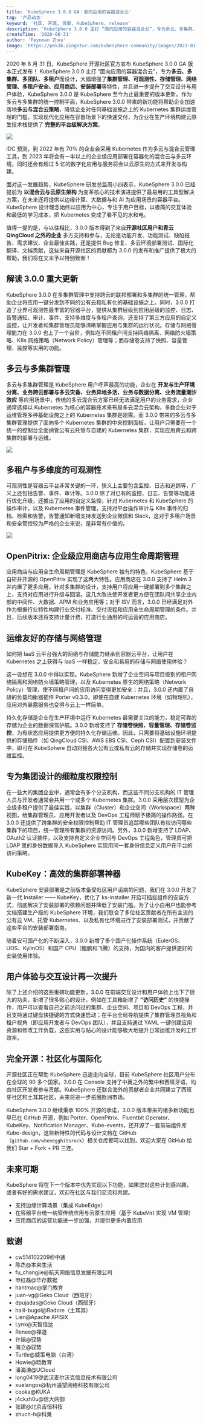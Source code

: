 ```yaml
---
title: 'KubeSphere 3.0.0 GA：面向应用的容器混合云'
tag: '产品动态'
keyword: '社区, 开源, 贡献, KubeSphere, release'
description: 'KubeSphere 3.0.0 主打 “面向应用的容器混合云”，专为多云、多集群、多团队、多租户而设计，大幅增强了集群管理、可观测性、存储管理、网络管理、多租户安全、应用商店、安装部署等特性，并且进一步提升了交互设计与用户体验。'
createTime: '2020-08-31'
author: 'Feynman Zhou'
image: 'https://pek3b.qingstor.com/kubesphere-community/images/2023-01-17%2011.01.18.png'
---
```



2020 年 8 月 31 日，KubeSphere 开源社区官方宣布 KubeSphere 3.0.0 GA 版本正式发布！ KubeSphere 3.0.0 主打 “面向应用的容器混合云”，专为**多云、多集群、多团队、多租户**而设计，大幅增强了**集群管理、可观测性、存储管理、网络管理、多租户安全、应用商店、安装部署**等特性，并且进一步提升了交互设计与用户体验，KubeSphere 3.0.0 是 KubeSphere 至今为止最重要的版本更新。作为多云与多集群的统一控制平面，KubeSphere 3.0.0 带来的新功能将帮助企业加速落地**多云与混合云策略**，降低企业对任何基础设施之上的 Kubernetes 集群运维管理的门槛，实现现代化应用在容器场景下的快速交付，为企业在生产环境构建云原生技术栈提供了 **完整的平台级解决方案**。

![](https://pek3b.qingstor.com/kubesphere-community/images/10123241J_0.png)

IDC 预测，到 2022 年有 70% 的企业会采用 Kubernetes 作为多云与混合云管理工具，到 2023 年将会有一半以上的企业级应用部署在容器化的混合云与多云环境，同时还会有超过 5 亿的数字化应用与服务将会以云原生的方式来开发与构建。

面对这一发展趋势，KubeSphere 研发总监周小四表示，KubeSphere 3.0.0 已经提前为 **以混合云与云原生架构** 为变革核心的技术演进提供了最易用的工具型解决方案，在未来还将提供以边缘计算、大数据与和 AI 为应用场景的容器平台。KubeSphere 设计理念始终以应用为中心，专注于用户目标，以极简的交互体验和最低的学习成本，把 Kubernetes 变成了看不见的水和电。

值得一提的是，与以往相比，3.0.0 版本得到了来自**开源社区用户和青云QingCloud 之外的企业** 多方支持和参与，无论是功能开发、功能测试、缺陷报告、需求建议、企业最佳实践，还是提供 Bug 修复、多云环境部署测试、国际化翻译、文档贡献，这些来自开源社区的贡献都为 3.0.0 的发布和推广提供了极大的帮助，我们将在文末予以特别致谢！

## 解读 3.0.0 重大更新

KubeSphere 3.0.0 在多集群管理中支持跨云的联邦部署和多集群的统一管理，帮助企业将应用一键分发到不同的公有云和私有化的基础设施之上。同时，3.0.0 打造了业界可观测性最丰富的容器平台，提供从集群层级到应用层级的监控、日志、告警通知、审计、事件，支持多维度与多租户查询，还支持了第三方应用的自定义监控，让开发者和集群管理员能够清晰掌握应用与集群的运行状况。存储与网络管理能力在 3.0.0 也上了一个台阶，例如在不同租户间支持网络隔离、网络防火墙策略、K8s 网络策略（Network Policy）管理等；而存储卷支持了快照、容量管理、监控等实用的功能。

## 多云与多集群管理

多云与多集群管理是 KubeSphere 用户呼声最高的功能，企业在 **开发与生产环境分离、业务跨云部署与多云灾备、业务异地多活、业务与数据分离、业务流量潮汐效应** 等应用场景中，传统的多云混合云方案已经无法满足用户的业务需求，企业通常选择以 Kubernetes 为核心的容器技术来布局多云混合云架构，多数企业对于运维管理多种基础设施之上的 Kubernetes 集群是刚需。而 3.0.0 带来的多云与多集群管理提供了面向多个 Kubernetes 集群的中央控制面板，让用户只需要在一个统一的控制台全面纳管公有云托管与自建的 Kubernetes 集群，实现应用跨云和跨集群的部署与运维。

![](https://pek3b.qingstor.com/kubesphere-community/images/2023-01-17%2011.00.54.png)

## 多租户与多维度的可观测性

可观测性是容器云平台非常关键的一环，狭义上主要包含监控、日志和追踪等，广义上还包括告警、事件、审计等。3.0.0 除了对已有的监控、日志、告警等功能进行优化升级，还推出了应用的自定义监控，针对 Kubernetes 和 KubeSphere 的操作审计，以及 Kubernetes 事件管理，支持对平台操作审计与 K8s 事件的归档、检索和告警，告警通知新增支持发送到企业微信和 Slack，这对于多租户场景和安全管控较为严格的企业来说，是非常有价值的。

![](https://pek3b.qingstor.com/kubesphere-community/images/1012361051_0.png)


## OpenPitrix: 企业级应用商店与应用生命周期管理

应用商店与应用全生命周期管理是 KubeSphere 独有的特色，KubeSphere 基于自研并开源的 OpenPitrix 实现了这两大特性。应用商店在 3.0.0 支持了 Helm 3 并内置了更多应用，针对多集群的设计，支持用户将应用一键部署到多个集群之上，支持对应用进行升级与回滚。这几大改进使开发者更方便在团队间共享企业内部的中间件、大数据、APM 和业务应用等；对于 ISV 而言，3.0.0 已经满足对外作为根据行业特性构建行业交付标准、交付流程和应用全生命周期管理的条件。并且，后续版本还将支持计量计费，打造行业通用的可运营的应用商店。

## 运维友好的存储与网络管理

如何把 IaaS 云平台强大的网络与存储能力继承到容器云平台，让用户在 Kubernetes 之上获得与 IaaS 一样稳定、安全和易用的存储与网络使用体验？

这一设想在 3.0.0 中得以实现。KubeSphere 新增了企业空间与项目级别的租户网络隔离和网络防火墙策略管理，以及 Kubernetes 原生的网络策略（Network Policy）管理，使不同租户间的应用访问变得更加安全；并且，3.0.0 还内置了自研的负载均衡器插件 Porter v0.3.0，即使在自建 Kubernetes 环境（如物理机），应用对外暴露服务也变得与云上一样简单。


持久化存储是企业在生产环境中运行 Kubernetes 最需要关注的能力，稳定可靠的存储为企业的数据保驾护航。3.0.0 新增支持了 **存储卷快照、容量管理、存储卷监控**，为有状态应用提供更方便的持久化存储运维。因此，只需要将基础设施环境提供的存储插件（如 QingCloud CSI、AWS EBS CSI、Ceph CSI）配置到安装文件中，即可在 KubeSphere 自动对接各大公有云或私有云的存储并实现存储卷的运维监控。


## 专为集团设计的细粒度权限控制

在一些大的集团企业中，通常会有多个分支机构，而这些不同分支机构的 IT 管理人员与开发者通常会共用一个或多个 Kubernetes 集群。3.0.0 采用层次模型为企业级多租户提供了最佳实践，以集群（Cluster）和企业空间（Workspace）两种视图，给集群管理员、应用开发者以及 DevOps 工程师赋予极简的操作路径。在 3.0.0 还提供了跨集群的安全权限控制帮助 IT 管理员追踪哪些团队有权访问哪些集群下的项目，统一管理所有集群的资源访问。另外，3.0.0 新增支持了 LDAP、OAuth2 认证插件，以及支持自定义企业空间与 DevOps 工程角色，管理员可把 LDAP 里的身份数据导入 KubeSphere 实现用同一套身份信息定义用户在平台的访问策略。


## KubeKey：高效的集群部署神器

KubeSphere 安装部署是之前版本备受社区用户诟病的问题，我们在 3.0.0 开发了新一代 Installer —— KubeKey，优化了 ks-installer 开启可插拔组件的安装方式，彻底解决了安装部署的依赖问题并降低了安装门槛。为了让小白用户也能参考文档搭建生产级的 KubeSphere 环境，我们联合了多位社区贡献者在所有主流的公有云 VM、托管 Kubernetes、以及私有化环境进行了安装部署测试，并贡献了这些平台的安装部署指南。

随着安可国产化的不断深入，3.0.0 新增了多个国产化操作系统（EulerOS、UOS、KylinOS）和国产 CPU（鲲鹏和飞腾）的支持，为国内的客户提供更好的安装使用体验。

## 用户体验与交互设计再一次提升

除了上述介绍的这些重磅功能更新，3.0.0 在前端交互设计和用户体验上也下了很大的功夫，新增了很多贴心的设计。例如在工具箱新增了 **“访问历史”** 的快捷操作，用户可以查看自己之前访问过的集群、企业空间、项目和 DevOps 工程，并且支持通过键盘快捷键的方式快速启动；在平台全局导航提供了集群管理员视角和租户视角（即应用开发者与 DevOps 团队），并且支持通过 YAML 一键创建应用资源和修改工作负载，这些实用与贴心的设计能够极大地提升日常运维开发的工作效率。


## 完全开源：社区化与国际化

开源社区正在帮助 KubeSphere 迅速走向全球，目前 KubeSphere 社区用户分布在全球的 90 多个国家。3.0.0 在 Console 支持了中英之外的繁中和西班牙语，均由社区开发者参与贡献。KubeSphere 还联合海外的贡献者企业共同建立了西班牙社区和土耳其社区，未来将进一步拓展欧洲市场。

KubeSphere 3.0.0 继续秉承 100% 开源的承诺，3.0.0 版本带来的诸多新功能也早已在 GitHub 开源，例如 Porter、OpenPitrix、Fluentbit Operator、 KubeKey、Notification Manager、Kube-events，还开源了一套前端组件库 Kube-design，这些新特性的代码与设计文档在 GitHub（`github.com/whenegghitsrock`）相关仓库都可以找到，欢迎大家在 GitHub 给我们 Star + Fork + PR 三连。

## 未来可期

KubeSphere 将在下一个版本中优先实现以下功能，如果您对这些计划感兴趣，或者有好的需求建议，欢迎在社区与我们交流和共建。

- 支持边缘计算场景（集成 KubeEdge）
- 在容器平台统一纳管传统应用与云原生应用（基于 KubeVirt 实现 VM 管理）
- 应用商店的运营功能进一步加强，并提供更多内置应用

## 致谢

- cw514102209@中通
- 陈杰@本来生活
- fu_changjie@航天网络信息发展有限公司
- 申红磊@华存数据
- hantmac@掌门教育
- juan-vg@Geko Cloud（西班牙）
- dpujadas@Geko Cloud（西班牙）
- halil-bugol@Radore（土耳其）
- Lien@Apache APISIX
- Lynx@天智信达
- Renee@禅道
- 许娟@驭势
- 海立@驭势
- Turtle@威策电脑（台湾）
- Howie@晓教育
- 潘海涛@UCloud
- long0419@武汉麦尔沃克信息技术有限公司
- xuelangos@杭州遥望网络科技有限公司
- cooka@KUKA
- j4ckzh0u@信大网御
- 张建@北京吉恒科技
- zhuch-h@科莱
